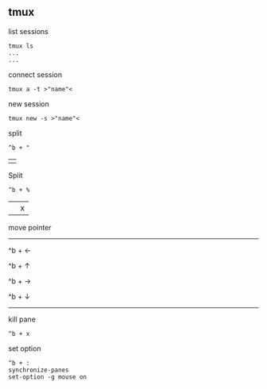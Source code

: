 tmux
---

list sessions
```
tmux ls 
...
...
```

connect session  
```
tmux a -t >"name"<
```

new session 
```
tmux new -s >"name"<
```

split 
```
^b + "
```

|	|
|-------|
|	|

Split
```
^b + %
```
|	|	|
|-------|-------|
||x|



move pointer

______
^b + &#8592;

^b + &#8593;

^b + &#8594;

^b + &#8595;
______


kill pane 
```
^b + x
```

set option 
```
^b + :
synchronize-panes
set-option -g mouse on
```
